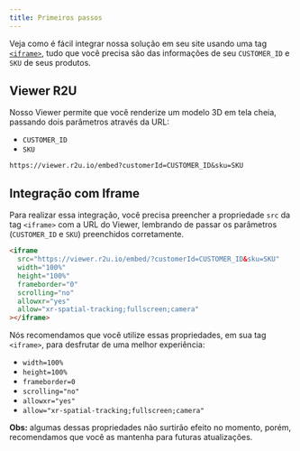```yaml
---
title: Primeiros passos
---
```


Veja como é fácil integrar nossa solução em seu site usando uma tag [`<iframe>`](https://developer.mozilla.org/pt-BR/docs/Web/HTML/Element/iframe), tudo que você precisa são das informações de seu `CUSTOMER_ID` e `SKU` de seus produtos.

## Viewer R2U

Nosso Viewer permite que você renderize um modelo 3D em tela cheia, passando dois parâmetros através da URL:
- `CUSTOMER_ID`
- `SKU`

```
https://viewer.r2u.io/embed?customerId=CUSTOMER_ID&sku=SKU
```

## Integração com Iframe

Para realizar essa integração, você precisa preencher a propriedade `src` da tag `<iframe>` com a URL do Viewer, lembrando de passar os parâmetros (`CUSTOMER_ID` e `SKU`) preenchidos corretamente.

```html
<iframe
  src="https://viewer.r2u.io/embed/?customerId=CUSTOMER_ID&sku=SKU"
  width="100%"
  height="100%"
  frameborder="0"
  scrolling="no"
  allowxr="yes"
  allow="xr-spatial-tracking;fullscreen;camera"
></iframe>
```

Nós recomendamos que você utilize essas propriedades, em sua tag `<iframe>`, para desfrutar de uma melhor experiência:

- `width=100%`
- `height=100%`
- `frameborder=0`
- `scrolling="no"`
- `allowxr="yes"`
- `allow="xr-spatial-tracking;fullscreen;camera"`

**Obs:** algumas dessas propriedades não surtirão efeito no momento, porém, recomendamos que você as mantenha para futuras atualizações.
